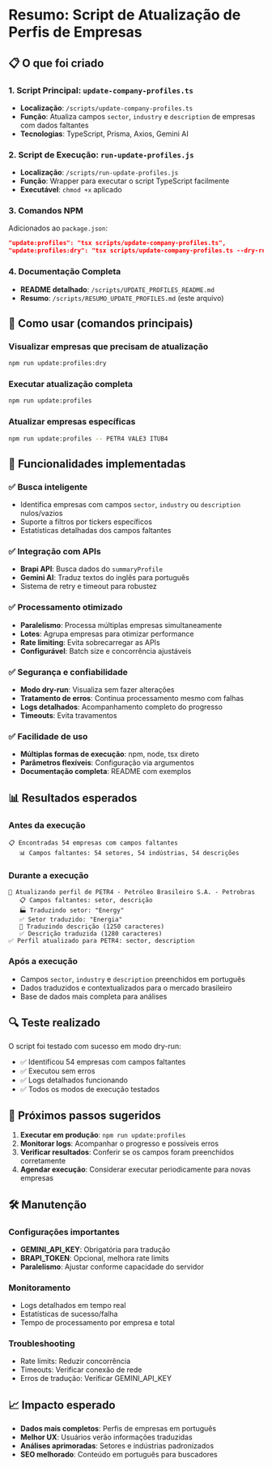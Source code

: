 # Resumo: Script de Atualização de Perfis de Empresas

## 📋 O que foi criado

### 1. Script Principal: `update-company-profiles.ts`
- **Localização**: `/scripts/update-company-profiles.ts`
- **Função**: Atualiza campos `sector`, `industry` e `description` de empresas com dados faltantes
- **Tecnologias**: TypeScript, Prisma, Axios, Gemini AI

### 2. Script de Execução: `run-update-profiles.js`
- **Localização**: `/scripts/run-update-profiles.js`
- **Função**: Wrapper para executar o script TypeScript facilmente
- **Executável**: `chmod +x` aplicado

### 3. Comandos NPM
Adicionados ao `package.json`:
```json
"update:profiles": "tsx scripts/update-company-profiles.ts",
"update:profiles:dry": "tsx scripts/update-company-profiles.ts --dry-run"
```

### 4. Documentação Completa
- **README detalhado**: `/scripts/UPDATE_PROFILES_README.md`
- **Resumo**: `/scripts/RESUMO_UPDATE_PROFILES.md` (este arquivo)

## 🚀 Como usar (comandos principais)

### Visualizar empresas que precisam de atualização
```bash
npm run update:profiles:dry
```

### Executar atualização completa
```bash
npm run update:profiles
```

### Atualizar empresas específicas
```bash
npm run update:profiles -- PETR4 VALE3 ITUB4
```

## 🔧 Funcionalidades implementadas

### ✅ Busca inteligente
- Identifica empresas com campos `sector`, `industry` ou `description` nulos/vazios
- Suporte a filtros por tickers específicos
- Estatísticas detalhadas dos campos faltantes

### ✅ Integração com APIs
- **Brapi API**: Busca dados do `summaryProfile`
- **Gemini AI**: Traduz textos do inglês para português
- Sistema de retry e timeout para robustez

### ✅ Processamento otimizado
- **Paralelismo**: Processa múltiplas empresas simultaneamente
- **Lotes**: Agrupa empresas para otimizar performance
- **Rate limiting**: Evita sobrecarregar as APIs
- **Configurável**: Batch size e concorrência ajustáveis

### ✅ Segurança e confiabilidade
- **Modo dry-run**: Visualiza sem fazer alterações
- **Tratamento de erros**: Continua processamento mesmo com falhas
- **Logs detalhados**: Acompanhamento completo do progresso
- **Timeouts**: Evita travamentos

### ✅ Facilidade de uso
- **Múltiplas formas de execução**: npm, node, tsx direto
- **Parâmetros flexíveis**: Configuração via argumentos
- **Documentação completa**: README com exemplos

## 📊 Resultados esperados

### Antes da execução
```
📋 Encontradas 54 empresas com campos faltantes
   📊 Campos faltantes: 54 setores, 54 indústrias, 54 descrições
```

### Durante a execução
```
🏢 Atualizando perfil de PETR4 - Petróleo Brasileiro S.A. - Petrobras
   📋 Campos faltantes: setor, descrição
   🏭 Traduzindo setor: "Energy"
   ✅ Setor traduzido: "Energia"
   📝 Traduzindo descrição (1250 caracteres)
   ✅ Descrição traduzida (1280 caracteres)
✅ Perfil atualizado para PETR4: sector, description
```

### Após a execução
- Campos `sector`, `industry` e `description` preenchidos em português
- Dados traduzidos e contextualizados para o mercado brasileiro
- Base de dados mais completa para análises

## 🔍 Teste realizado

O script foi testado com sucesso em modo dry-run:
- ✅ Identificou 54 empresas com campos faltantes
- ✅ Executou sem erros
- ✅ Logs detalhados funcionando
- ✅ Todos os modos de execução testados

## 📝 Próximos passos sugeridos

1. **Executar em produção**: `npm run update:profiles`
2. **Monitorar logs**: Acompanhar o progresso e possíveis erros
3. **Verificar resultados**: Conferir se os campos foram preenchidos corretamente
4. **Agendar execução**: Considerar executar periodicamente para novas empresas

## 🛠️ Manutenção

### Configurações importantes
- **GEMINI_API_KEY**: Obrigatória para tradução
- **BRAPI_TOKEN**: Opcional, melhora rate limits
- **Paralelismo**: Ajustar conforme capacidade do servidor

### Monitoramento
- Logs detalhados em tempo real
- Estatísticas de sucesso/falha
- Tempo de processamento por empresa e total

### Troubleshooting
- Rate limits: Reduzir concorrência
- Timeouts: Verificar conexão de rede
- Erros de tradução: Verificar GEMINI_API_KEY

## 📈 Impacto esperado

- **Dados mais completos**: Perfis de empresas em português
- **Melhor UX**: Usuários verão informações traduzidas
- **Análises aprimoradas**: Setores e indústrias padronizados
- **SEO melhorado**: Conteúdo em português para buscadores
